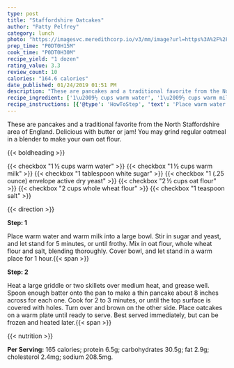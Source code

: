 ```yaml
---
type: post
title: "Staffordshire Oatcakes"
author: "Patty Pelfrey"
category: lunch
photo: "https://imagesvc.meredithcorp.io/v3/mm/image?url=https%3A%2F%2Fimages.media-allrecipes.com%2Fuserphotos%2F4477075.jpg"
prep_time: "P0DT0H15M"
cook_time: "P0DT0H30M"
recipe_yield: "1 dozen"
rating_value: 3.3
review_count: 10
calories: "164.6 calories"
date_published: 01/24/2019 01:51 PM
description: "These are pancakes and a traditional favorite from the North Staffordshire area of England.  Delicious with butter or jam! You may grind regular oatmeal in a blender to make your own oat flour."
recipe_ingredient: ['1\u2009½ cups warm water', '1\u2009½ cups warm milk', '1 tablespoon white sugar', '1 (.25 ounce) envelope active dry yeast', '2\u2009½ cups oat flour', '2 cups whole wheat flour', '1 teaspoon salt']
recipe_instructions: [{'@type': 'HowToStep', 'text': 'Place warm water and warm milk into a large bowl. Stir in sugar and yeast, and let stand for 5 minutes, or until frothy. Mix in oat flour, whole wheat flour and salt, blending thoroughly. Cover bowl, and let stand in a warm place for 1 hour.\n'}, {'@type': 'HowToStep', 'text': 'Heat a large griddle or two skillets over medium heat, and grease well.  Spoon enough batter onto the pan to make a thin pancake about 8 inches across for each one. Cook for 2 to 3 minutes, or until the top surface is covered with holes. Turn over and brown on the other side. Place oatcakes on a warm plate until ready to serve.  Best served immediately, but can be frozen and heated later.\n'}]
---
```


These are pancakes and a traditional favorite from the North Staffordshire area of England.  Delicious with butter or jam! You may grind regular oatmeal in a blender to make your own oat flour. 

{{< boldheading >}}

{{< checkbox "1 ½ cups warm water" >}}
{{< checkbox "1 ½ cups warm milk" >}}
{{< checkbox "1 tablespoon white sugar" >}}
{{< checkbox "1 (.25 ounce) envelope active dry yeast" >}}
{{< checkbox "2 ½ cups oat flour" >}}
{{< checkbox "2 cups whole wheat flour" >}}
{{< checkbox "1 teaspoon salt" >}}


{{< direction >}}

**Step: 1**

Place warm water and warm milk into a large bowl. Stir in sugar and yeast, and let stand for 5 minutes, or until frothy. Mix in oat flour, whole wheat flour and salt, blending thoroughly. Cover bowl, and let stand in a warm place for 1 hour.{{< span >}}

**Step: 2**

Heat a large griddle or two skillets over medium heat, and grease well.  Spoon enough batter onto the pan to make a thin pancake about 8 inches across for each one. Cook for 2 to 3 minutes, or until the top surface is covered with holes. Turn over and brown on the other side. Place oatcakes on a warm plate until ready to serve.  Best served immediately, but can be frozen and heated later.{{< span >}}

{{< nutrition >}}

**Per Serving:** 165 calories; protein 6.5g; carbohydrates 30.5g; fat 2.9g; cholesterol 2.4mg; sodium 208.5mg.
